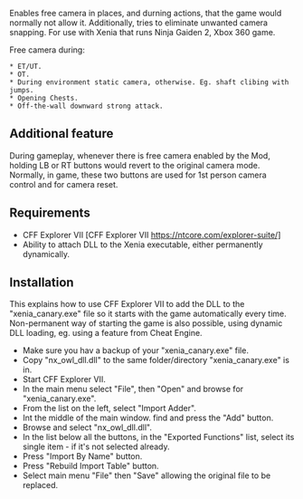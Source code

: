 Enables free camera in places, and durning actions, that the game would normally not allow it.
Additionally, tries to eliminate unwanted camera snapping.
For use with Xenia that runs Ninja Gaiden 2, Xbox 360 game.

Free camera during:

	* ET/UT.
	* OT.
	* During environment static camera, otherwise. Eg. shaft clibing with jumps.
	* Opening Chests.
	* Off-the-wall downward strong attack.

Additional feature
---------------------
During gameplay, whenever there is free camera enabled by the Mod, holding LB or RT buttons would revert to the original camera mode. Normally, in game, these two buttons are used for 1st person camera control and for camera reset.

Requirements
-----------------
* CFF Explorer VII [CFF Explorer VII https://ntcore.com/explorer-suite/]
* Ability to attach DLL to the Xenia executable, either permanently dynamically.


Installation
--------------

This explains how to use CFF Explorer VII to add the DLL to the "xenia_canary.exe" file so it starts with the game automatically every time. Non-permanent way of starting the game is also possible, using dynamic DLL loading, eg. using a feature from Cheat Engine.

* Make sure you hav a backup of your "xenia_canary.exe" file.
* Copy "nx_owl_dll.dll" to the same folder/directory "xenia_canary.exe" is in.
* Start CFF Explorer VII.
* In the main menu select "File", then "Open" and browse for "xenia_canary.exe".
* From the list on the left, select "Import Adder".
* Int the middle of the main window. find and press the "Add" button.
* Browse and select "nx_owl_dll.dll".
* In the list below all the buttons, in the "Exported Functions" list, select its single item - if it's not selected already.
* Press "Import By Name" button.
* Press "Rebuild Import Table" button.
* Select main menu "File" then "Save" allowing the original file to be replaced.


